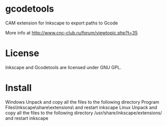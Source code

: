 gcodetools
==========

CAM extension for Inkscape to export paths to Gcode 

More info at http://www.cnc-club.ru/forum/viewtopic.php?t=35


License
==========
Inkscape and Gcodetools are licensed under GNU GPL.



Install
==========
Windows
  Unpack and copy all the files to the following directory Program Files\Inkscape\share\extensions\ and restart inkscape
Linux
  Unpack and copy all the files to the following directory /usr/share/inkscape/extensions/ and restart inkscape 
